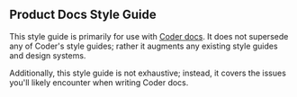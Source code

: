 ## Product Docs Style Guide

This style guide is primarily for use with [Coder docs](coder.com/docs). It does not
supersede any of Coder's style guides; rather it augments any existing style
guides and design systems.

Additionally, this style guide is not exhaustive; instead, it covers the
issues you'll likely encounter when writing Coder docs.
